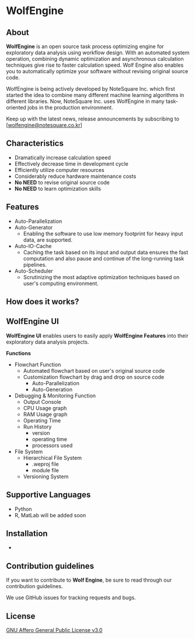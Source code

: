 # WolfEngine
## About
**WolfEngine** is an open source task process optimizing engine for exploratory data analysis using workflow design. 
With an automated system operation, combining dynamic optimization and asynchronous calculation techniques give rise to faster calculation speed. Wolf Engine  also enables you to automatically optimize your software without revising original source code.

WolfEngine is being actively developed by NoteSquare Inc. which first started the idea to combine many different machine learning algorithms in different libraries. Now, NoteSquare Inc. uses WolfEngine in many task-oriented jobs in the production environment.

Keep up with the latest news, release announcements by subscribing to [wolfengine@notesquare.co.kr]

## Characteristics
* Dramatically increase calculation speed 
* Effectively decrease time in development cycle
* Efficiently utilize computer resources 
* Considerably reduce hardware maintenance costs
* **No NEED** to revise original source code 
* **No NEED** to learn optimization skills 

## Features
* Auto-Parallelization 
* Auto-Generator
    * Enabling the software to use low memory footprint for heavy input data, are supported.
* Auto-IO-Cache
    * Caching the task based on its input and output data ensures the fast computation and also pause and continue of the long-running task pipelines.
* Auto-Scheduler 
    * Scrutinizing the most adaptive optimization techniques based on  user's computing environment.

## How does it works?

## WolfEngine UI
**WolfEngine UI** enables users to easily apply **WolfEngine Features** into their exploratory data analysis projects.

**Functions**
* Flowchart Function
    * Automated flowchart based on user's original source code 
    * Customization flowchart by drag and drop on source code
        * Auto-Parallelization 
        * Auto-Generation 
* Debugging & Monitoring Function 
    * Output Console
    * CPU Usage graph
    * RAM Usage graph
    * Operating Time
    * Run History 
        * version 
        * operating time
        * processors used
* File System
    * Hierarchical File System 
        * .weproj file 
        * module file 
    * Versioning System

## Supportive Languages

* Python 
* R, MatLab will be added soon

## Installation 

* 

## Contribution guidelines

If you want to contribute to **Wolf Engine**, be sure to read through our contribution guidelines.

We use GitHub issues for tracking requests and bugs. 

## License

[GNU Affero General Public License v3.0](LICENSE)



